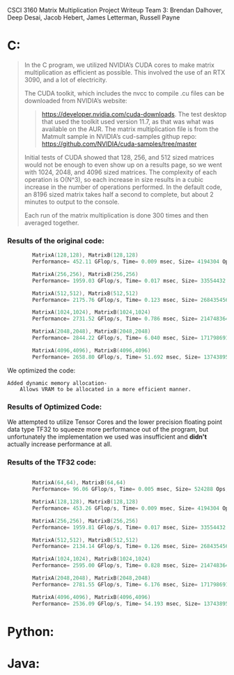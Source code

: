 CSCI 3160 Matrix Multiplication Project Writeup
Team 3: Brendan Dalhover, Deep Desai, Jacob Hebert, James Letterman, Russell Payne

# C: 
>In the C program, we utilized NVIDIA’s CUDA cores to make matrix multiplication as efficient as possible. This involved the use of an RTX 3090, and a lot of electricity.
>
>The CUDA toolkit, which includes the nvcc to compile .cu files can be downloaded from NVIDIA’s website: 
>>https://developer.nvidia.com/cuda-downloads. 
>The test desktop that used the toolkit used version 11.7, as that was what was available on the AUR. The matrix multiplication file is from the Matmult sample in NVIDIA’s cud-samples githup repo:
>>https://github.com/NVIDIA/cuda-samples/tree/master 
>
>Initial tests of CUDA showed that 128, 256, and 512 sized matrices would not be enough to even show up on a results page, so we went with 1024, 2048, and 4096 sized matrices. The complexity of each operation is O(N^3), so each increase in size results in a cubic increase in the number of operations performed. In the default code, an 8196 sized matrix takes half a second to complete, but about 2 minutes to output to the console.
>
>Each run of the matrix multiplication is done 300 times and then averaged together. 


### Results of the original code:
```c
        MatrixA(128,128), MatrixB(128,128)
        Performance= 452.11 GFlop/s, Time= 0.009 msec, Size= 4194304 Ops, WorkgroupSize= 1024 threads/block

        MatrixA(256,256), MatrixB(256,256)
        Performance= 1959.03 GFlop/s, Time= 0.017 msec, Size= 33554432 Ops, WorkgroupSize= 1024 threads/block

        MatrixA(512,512), MatrixB(512,512)
        Performance= 2175.76 GFlop/s, Time= 0.123 msec, Size= 268435456 Ops, WorkgroupSize= 1024 threads/block

        MatrixA(1024,1024), MatrixB(1024,1024)
        Performance= 2731.52 GFlop/s, Time= 0.786 msec, Size= 2147483648 Ops, WorkgroupSize= 1024 threads/block

        MatrixA(2048,2048), MatrixB(2048,2048)
        Performance= 2844.22 GFlop/s, Time= 6.040 msec, Size= 17179869184 Ops, WorkgroupSize= 1024 threads/block

        MatrixA(4096,4096), MatrixB(4096,4096)
        Performance= 2658.80 GFlop/s, Time= 51.692 msec, Size= 137438953472 Ops, WorkgroupSize= 1024 threads/block
```



We optimized the code:

    Added dynamic memory allocation-
        Allows VRAM to be allocated in a more efficient manner.


### Results of Optimized Code:
    
    
We attempted to utilize Tensor Cores and the lower precision floating point data type TF32 to squeeze more performance out of the program, but unfortunately the implementation we used was insufficient and **didn't** actually increase performance at all.
### Results of the TF32 code:
```c

        MatrixA(64,64), MatrixB(64,64)
        Performance= 96.06 GFlop/s, Time= 0.005 msec, Size= 524288 Ops, WorkgroupSize= 1024 threads/block

        MatrixA(128,128), MatrixB(128,128)
        Performance= 453.26 GFlop/s, Time= 0.009 msec, Size= 4194304 Ops, WorkgroupSize= 1024 threads/block

        MatrixA(256,256), MatrixB(256,256)
        Performance= 1959.81 GFlop/s, Time= 0.017 msec, Size= 33554432 Ops, WorkgroupSize= 1024 threads/block

        MatrixA(512,512), MatrixB(512,512)
        Performance= 2134.14 GFlop/s, Time= 0.126 msec, Size= 268435456 Ops, WorkgroupSize= 1024 threads/block

        MatrixA(1024,1024), MatrixB(1024,1024)
        Performance= 2595.00 GFlop/s, Time= 0.828 msec, Size= 2147483648 Ops, WorkgroupSize= 1024 threads/block

        MatrixA(2048,2048), MatrixB(2048,2048)
        Performance= 2781.55 GFlop/s, Time= 6.176 msec, Size= 17179869184 Ops, WorkgroupSize= 1024 threads/block

        MatrixA(4096,4096), MatrixB(4096,4096)
        Performance= 2536.09 GFlop/s, Time= 54.193 msec, Size= 137438953472 Ops, WorkgroupSize= 1024 threads/block
```
# Python:


# Java:



